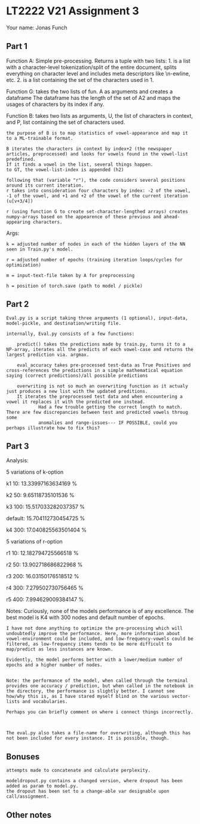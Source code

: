 # LT2222 V21 Assignment 3

Your name: Jonas Funch

## Part 1
Function A: Simple pre-processing. 
	Returns a tuple with two lists: 
		1. is a list with a character-level tokenization/split of the entire document, splits everything on character level and includes meta descriptors like \n-ewline, etc.
		2. is a list containing the set of the characters used in 1. 

Function G:
	takes the two lists of fun. A as arguments and creates a dataframe
	The dataframe has the length of the set of A2 and maps the usages of characters by its index if any.


Function B:
	takes two lists as arguments, U, the list of characters in context, and P, list containing the set of characters used.

	the purpose of B is to map statistics of vowel-appearance and map it to a ML-trainable format.

	B iterates the characters in context by index+2 (the newspaper articles, preprocessed) and looks for vowels found in the vowel-list predefined.
	If it finds a vowel in the list, several things happen.
	to GT, the vowel-list-index is appended (h2)

	following that (variable "r"), the code considers several positions around its current iteration.
	r takes into consideration four characters by index: -2 of the vowel, -1 of the vowel, and +1 and +2 of the vowel of the current iteration (u[v+3/4])

	r (using function G to create set-character-lengthed arrays) creates numpy-arrays based on the appearence of these previous and ahead-appearing characters. 

Args:

	k = adjusted number of nodes in each of the hidden layers of the NN seen in Train.py's model.

	r = adjusted number of epochs (training iteration loops/cycles for optimization)

	m = input-text-file taken by A for preprocessing

	h = position of torch.save (path to model / pickle)


## Part 2
	Eval.py is a script taking three arguments (1 optional), input-data, model-pickle, and destination/writing file.

	internally, Eval.py consists of a few functions:

		predict() takes the predictions made by train.py, turns it to a NP-array, iterates all the predicts of each vowel-case and returns the largest prediction via. argmax. 

		eval_accuracy takes pre-processed test-data as True Positives and cross-references the predictions in a simple mathematical equation saying (correct predictions)/all possible predictions

		overwriting is not so much an overwriting function as it actualy just produces a new list with the updated preditions.
		It iterates the preprocessed test data and when encountering a vowel it replaces it with the predicted one instead. 
				Had a few trouble getting the correct length to match. There are few discrepancies between test and predicted vowels throug some 
				anomalies and range-issues--- IF POSSIBLE, could you perhaps illustrate how to fix this? 




## Part 3
Analysis:

5 variations of k-option

k1 10: 13.33997163634169 %

k2 50: 9.65118735101536 %

k3 100: 15.517033282037357 %

default: 15.704112730454725 %

k4 300: 17.040825563501404 %


5 variations of r-option

r1 10: 12.182794725566518 %

r2 50: 13.902718686822968 %

r3 200: 16.03150176518512 %

r4 300: 7.279502730756465 %

r5 400: 7.994629009384147 %

Notes:
	Curiously, none of the models performance is of any excellence. The best model is K4 with 300 nodes and default number of epochs. 

	I have not done anything to optimize the pre-processing which will undoubtedly improve the performance. Here, more information about vowel-environment could be included, and low-frequency-vowels could be filtered, as low-frequency items tends to be more difficult to map/predict as less instances are known.

	Evidently, the model performs better with a lower/medium number of epochs and a higher number of nodes.


	Note: the performance of the model, when called through the terminal provides one accuracy / prediction, but when called in the notebook in the directory, the performance is slightly better. I cannot see how/why this is, as I have stared myself blind on the various vector-lists and vocabularies.

	Perhaps you can briefly comment on where i connect things incorrectly.



	The eval.py also takes a file-name for overwriting, although this has not been included for every instance. It is possible, though. 

## Bonuses

	attempts made to concatenate and calculate perplexity.

	modeldropout.py contains a changed version, where dropout has been added as param to model.py.
	the dropout has been set to a change-able var designable upon call/assignment.

## Other notes
